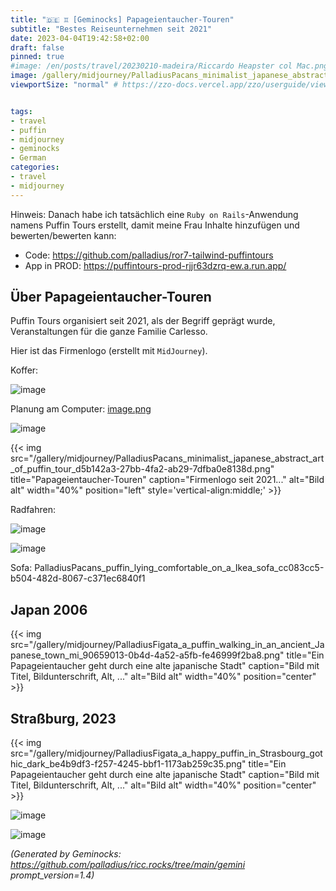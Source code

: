 ```yaml
---
title: "🇩🇪 ♊ [Geminocks] Papageientaucher-Touren"
subtitle: "Bestes Reiseunternehmen seit 2021"
date: 2023-04-04T19:42:58+02:00
draft: false
pinned: true
#image: /en/posts/travel/20230210-madeira/Riccardo Heapster col Mac.png
image: /gallery/midjourney/PalladiusPacans_minimalist_japanese_abstract_art_of_puffin_tour_d5b142a3-27bb-4fa2-ab29-7dfba0e8138d.png
viewportSize: "normal" # https://zzo-docs.vercel.app/zzo/userguide/viewportsize/


tags:
- travel
- puffin
- midjourney
- geminocks
- German
categories:
- travel
- midjourney
---
```


Hinweis: Danach habe ich tatsächlich eine `Ruby on Rails`-Anwendung namens Puffin Tours erstellt, damit meine Frau Inhalte hinzufügen und bewerten/bewerten kann:

* Code: <https://github.com/palladius/ror7-tailwind-puffintours>
* App in PROD: <https://puffintours-prod-rjjr63dzrq-ew.a.run.app/>


## Über Papageientaucher-Touren

Puffin Tours organisiert seit 2021, als der Begriff geprägt wurde, Veranstaltungen für die ganze Familie Carlesso.

Hier ist das Firmenlogo (erstellt mit `MidJourney`).

Koffer:

![image](/gallery/midjourney/PalladiusPacans_a_puffin_sleeping_in_a_bed_with_beside_an_open__3d7dfdd9-fb23-4750-97e8-e59cbe642a73.png)

Planung am Computer: [image.png](http://localhost:1313/gallery/midjourney/PalladiusPacans_a_puffin_with_yellow_hat_typing_on_his_Macbook__51a145b4-4ef0-4ccc-85fa-0c29f503b4e0.png)

![image](http://localhost:1313/gallery/midjourney/PalladiusPacans_puffin_riding_a_Vespa_in_the_style_of_pixar_4edc730f-84a2-4431-818e-1f43900daafa.png)

{{< img
    src="/gallery/midjourney/PalladiusPacans_minimalist_japanese_abstract_art_of_puffin_tour_d5b142a3-27bb-4fa2-ab29-7dfba0e8138d.png"
    title="Papageientaucher-Touren"
    caption="Firmenlogo seit 2021..." alt="Bild alt" width="40%" position="left" style='vertical-align:middle;' >}}

Radfahren:

![image](/gallery/midjourney/PalladiusPacans_a_puffin_riding_a_Colnago_bike_up_the_mountains_007a3bde-d52d-4061-8001-eb47da59e025.png)

![image](/gallery/midjourney/PalladiusPacans_a_puffin_eating_spaghetti_al_pesto_e71089ff-00b4-4bba-ad15-a04f284d5d27.png)

Sofa: PalladiusPacans_puffin_lying_comfortable_on_a_Ikea_sofa_cc083cc5-b504-482d-8067-c371ec6840f1

## Japan 2006

{{< img src="/gallery/midjourney/PalladiusFigata_a_puffin_walking_in_an_ancient_Japanese_town_mi_90659013-0b4d-4a52-a5fb-fe46999f2ba8.png" title="Ein Papageientaucher geht durch eine alte japanische Stadt" caption="Bild mit Titel, Bildunterschrift, Alt, ..." alt="Bild alt" width="40%" position="center" >}}




## Straßburg, 2023

{{< img src="/gallery/midjourney/PalladiusFigata_a_happy_puffin_in_Strasbourg_gothic_dark_be4b9df3-f257-4245-bbf1-1173ab259c35.png" title="Ein Papageientaucher geht durch eine alte japanische Stadt" caption="Bild mit Titel, Bildunterschrift, Alt, ..." alt="Bild alt" width="40%" position="center" >}}

![image](/gallery/midjourney/PalladiusPacans_a_puffin_walking_around_Strasbourg_and_a_bit_wo_1ea1b1ba-0ba3-45d1-91d5-b506da365a5d.png)


![image](/gallery/midjourney/PalladiusPacans_a_puffin_in_Strasbourg_alsacian_buildings_sippi_b5975fd8-1327-40d5-b4f3-2c0f6cddd9ed.png)


*(Generated by Geminocks: https://github.com/palladius/ricc.rocks/tree/main/gemini prompt_version=1.4)*